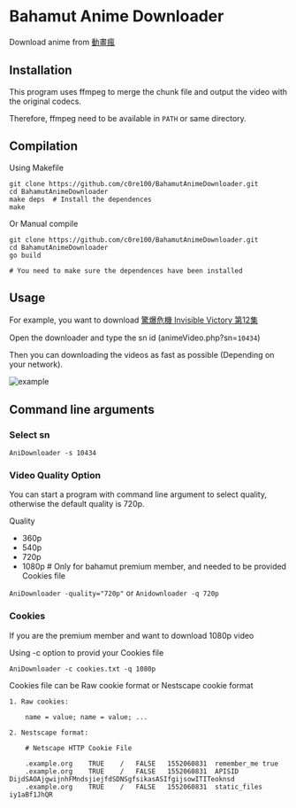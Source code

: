 # Bahamut Anime Downloader

Download anime from [動畫瘋](https://ani.gamer.com.tw/)

## Installation
This program uses ffmpeg to merge the chunk file and output the video with the original codecs.

Therefore, ffmpeg need to be available in `PATH` or same directory.

## Compilation
Using Makefile
```
git clone https://github.com/c0re100/BahamutAnimeDownloader.git
cd BahamutAnimeDownloader
make deps  # Install the dependences
make
```
Or Manual compile
```
git clone https://github.com/c0re100/BahamutAnimeDownloader.git
cd BahamutAnimeDownloader
go build

# You need to make sure the dependences have been installed
```

## Usage
For example, you want to download [驚爆危機 Invisible Victory 第12集](https://ani.gamer.com.tw/animeVideo.php?sn=10434)

Open the downloader and type the sn id (animeVideo.php?sn=`10434`)

Then you can downloading the videos as fast as possible (Depending on your network).

![example](https://i.imgur.com/BpuQckG.png)

## Command line arguments

### Select sn

`AniDownloader -s 10434`

### Video Quality Option
You can start a program with command line argument to select quality, otherwise the default quality is 720p.

Quality
* 360p
* 540p
* 720p
* 1080p # Only for bahamut premium member, and needed to be provided Cookies file

`AniDownloader -quality="720p"` or `Anidownloader -q 720p`

### Cookies
If you are the premium member and want to download 1080p video

Using -c option to provid your Cookies file

`AniDownloader -c cookies.txt -q 1080p`

Cookies file can be Raw cookie format or Nestscape cookie format
```
1. Raw cookies:

    name = value; name = value; ...

2. Nestscape format:

    # Netscape HTTP Cookie File

    .example.org	TRUE	/	FALSE	1552060831	remember_me	true
    .example.org	TRUE	/	FALSE	1552060831	APISID	DijdSAOAjgwijnhFMndsjiejfdSDNSgfsikasASIfgijsowITITeoknsd
    .example.org	TRUE	/	FALSE	1552060831	static_files	iy1aBf1JhQR

```
